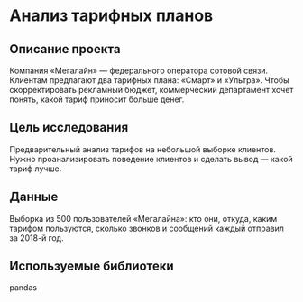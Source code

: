 # Анализ тарифных планов
## Описание проекта
Компания «Мегалайн» — федерального оператора сотовой связи. Клиентам предлагают два тарифных плана: «Смарт» и «Ультра». Чтобы скорректировать рекламный бюджет, коммерческий департамент хочет понять, какой тариф приносит больше денег.

## Цель исследования 
Предварительный анализ тарифов на небольшой выборке клиентов. Нужно проанализировать поведение клиентов и сделать вывод — какой тариф лучше.

## Данные
Выборка из 500 пользователей «Мегалайна»: кто они, откуда, каким тарифом пользуются, сколько звонков и сообщений каждый отправил за 2018-й год. 

## Используемые библиотеки
pandas
